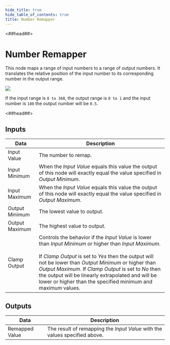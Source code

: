 ```yaml
---
hide_title: true
hide_table_of_contents: true
title: Number Remapper
---
```


<##head##>

# Number Remapper

This node maps a range of input <span className="ndl-data">numbers</span> to a range of output <span className="ndl-data">numbers</span>. It translates the relative position of the input <span className="ndl-data">number</span> to its corresponding <span className="ndl-data">number</span> in the output range.

<div className="ndl-image-with-background l">

![](/nodes/math/number-remapper/number_remapper_node.png)

</div>

If the input range is `0 to 360`, the output range is `0 to 1` and the input <span className="ndl-data">number</span> is `180` the output <span className="ndl-data">number</span> will be `0.5`.

<##head##>

## Inputs

| Data                                             | Description                                                                                                                                                                                                                                                                                                                                                                                            |
| ------------------------------------------------ | ------------------------------------------------------------------------------------------------------------------------------------------------------------------------------------------------------------------------------------------------------------------------------------------------------------------------------------------------------------------------------------------------------ |
| <span className="ndl-data">Input Value</span>    | The number to remap.                                                                                                                                                                                                                                                                                                                                                                                   |
| <span className="ndl-data">Input Minimum</span>  | When the _Input Value_ equals this value the output of this node will exactly equal the value specified in _Output Minimum_.                                                                                                                                                                                                                                                                           |
| <span className="ndl-data">Input Maximum</span>  | When the _Input Value_ equals this value the output of this node will exactly equal the value specified in _Output Maximum_.                                                                                                                                                                                                                                                                           |
| <span className="ndl-data">Output Minimum</span> | The lowest value to output.                                                                                                                                                                                                                                                                                                                                                                            |
| <span className="ndl-data">Output Maximum</span> | The highest value to output.                                                                                                                                                                                                                                                                                                                                                                           |
| <span className="ndl-data">Clamp Output</span>   | Controls the behavior if the _Input Value_ is lower than _Input Minimum_ or higher than _Input Maximum_.<br/><br/>If _Clamp Output_ is set to _Yes_ then the output will not be lower than _Output Minimum_ or higher than _Output Maximum_. If _Clamp Output_ is set to _No_ then the output will be linearly extrapolated and will be lower or higher than the specified minimum and maximum values. |

## Outputs

| Data                                             | Description                                                                |
| ------------------------------------------------ | -------------------------------------------------------------------------- |
| <span className="ndl-data">Remapped Value</span> | The result of remapping the _Input Value_ with the values specified above. |
